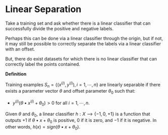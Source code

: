 # Linear Separation

Take a training set and ask whether there is a linear classifier that can successfully divide the positive and negative labels.

Perhaps this can be done via a linear classifier through the origin, but if not, it may still be possible to correctly separate the labels via a linear classifier with an offset.

But, there do exist datasets for which there is no linear classifier that can correctly label the points contained.

**Definition**

Training examples $S_n = \lbrace (x^{(i)}, y^{(i)}), i=1,⋯,n \rbrace$ are linearly separable if there exists a parameter vector $θ$ and offset parameter $θ_0$ such that:

- $y^{(i)}(θ • x^{(i)} + θ_0) > 0$ for all $i=1,⋯,n$.

Given $θ$ and $θ_0$, a linear classifier $h: X ⟶ \lbrace -1, 0, +1\rbrace$ is a function that outputs $+1$ if $θ•x+θ_0$ is positive, $0$ if it is zero, and $-1$ if it is negative. In other words, $h(x) = sign(θ•x+θ_0)$.
